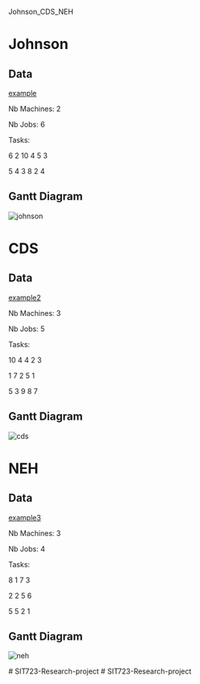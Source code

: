 Johnson_CDS_NEH
# Johnson
## Data
[example](https://github.com/martinWANG2014/TP_Johnson_CDS_NEH/blob/master/example.txt)

Nb Machines: 2

Nb Jobs: 6

Tasks:

6 2 10 4 5 3

5 4 3 8 2 4
## Gantt Diagram
![johnson](https://github.com/martinWANG2014/TP_Johnson_CDS_NEH/blob/master/johnson.png)
# CDS
## Data
[example2](https://github.com/martinWANG2014/TP_Johnson_CDS_NEH/blob/master/example2.txt)

Nb Machines: 3

Nb Jobs: 5

Tasks:

10 4 4 2 3

1 7 2 5 1

5 3 9 8 7
## Gantt Diagram
![cds](https://github.com/martinWANG2014/TP_Johnson_CDS_NEH/blob/master/cds.png)

# NEH
## Data
[example3](https://github.com/martinWANG2014/TP_Johnson_CDS_NEH/blob/master/example3.txt)

Nb Machines: 3

Nb Jobs: 4

Tasks:

8 1 7 3

2 2 5 6

5 5 2 1
## Gantt Diagram
![neh](https://github.com/martinWANG2014/TP_Johnson_CDS_NEH/blob/master/neh.png)

#   S I T 7 2 3 - R e s e a r c h - p r o j e c t  
 # SIT723-Research-project
